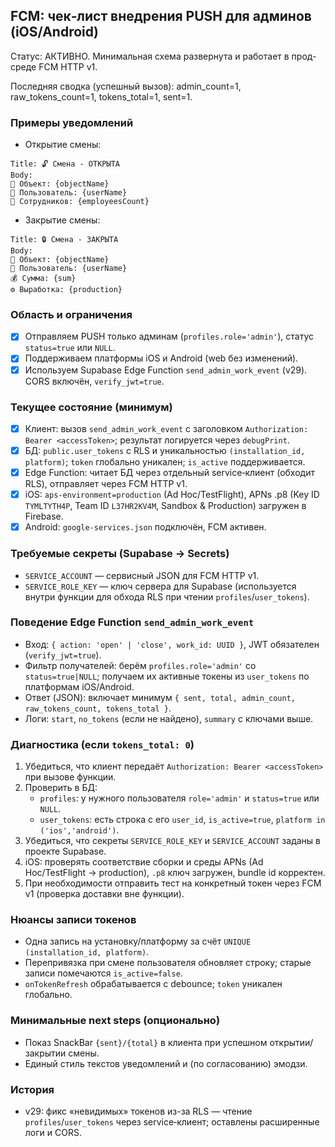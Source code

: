 ## FCM: чек‑лист внедрения PUSH для админов (iOS/Android)

Статус: АКТИВНО. Минимальная схема развернута и работает в прод-среде FCM HTTP v1.

Последняя сводка (успешный вызов): admin_count=1, raw_tokens_count=1, tokens_total=1, sent=1.

### Примеры уведомлений

- Открытие смены:
```text
Title: 🔓 Смена - ОТКРЫТА
Body:
📍 Объект: {objectName}
👤 Пользователь: {userName}
👥 Сотрудников: {employeesCount}
```

- Закрытие смены:
```text
Title: 🔒 Смена - ЗАКРЫТА
Body:
📍 Объект: {objectName}
👤 Пользователь: {userName}
💰 Сумма: {sum}
⚙️ Выработка: {production}
```

### Область и ограничения
- [x] Отправляем PUSH только админам (`profiles.role='admin'`), статус `status=true` или `NULL`.
- [x] Поддерживаем платформы iOS и Android (web без изменений).
- [x] Используем Supabase Edge Function `send_admin_work_event` (v29). CORS включён, `verify_jwt=true`.

### Текущее состояние (минимум)
- [x] Клиент: вызов `send_admin_work_event` с заголовком `Authorization: Bearer <accessToken>`; результат логируется через `debugPrint`.
- [x] БД: `public.user_tokens` с RLS и уникальностью `(installation_id, platform)`; `token` глобально уникален; `is_active` поддерживается.
- [x] Edge Function: читает БД через отдельный service‑клиент (обходит RLS), отправляет через FCM HTTP v1.
- [x] iOS: `aps-environment=production` (Ad Hoc/TestFlight), APNs .p8 (Key ID `TYMLTYTH4P`, Team ID `L37HR2KV4M`, Sandbox & Production) загружен в Firebase.
- [x] Android: `google-services.json` подключён, FCM активен.

### Требуемые секреты (Supabase → Secrets)
- `SERVICE_ACCOUNT` — сервисный JSON для FCM HTTP v1.
- `SERVICE_ROLE_KEY` — ключ сервера для Supabase (используется внутри функции для обхода RLS при чтении `profiles`/`user_tokens`).

### Поведение Edge Function `send_admin_work_event`
- Вход: `{ action: 'open' | 'close', work_id: UUID }`, JWT обязателен (`verify_jwt=true`).
- Фильтр получателей: берём `profiles.role='admin'` со `status=true|NULL`; получаем их активные токены из `user_tokens` по платформам iOS/Android.
- Ответ (JSON): включает минимум `{ sent, total, admin_count, raw_tokens_count, tokens_total }`.
- Логи: `start`, `no_tokens` (если не найдено), `summary` с ключами выше.

### Диагностика (если `tokens_total: 0`)
1) Убедиться, что клиент передаёт `Authorization: Bearer <accessToken>` при вызове функции.
2) Проверить в БД:
   - `profiles`: у нужного пользователя `role='admin'` и `status=true` или `NULL`.
   - `user_tokens`: есть строка с его `user_id`, `is_active=true`, `platform in ('ios','android')`.
3) Убедиться, что секреты `SERVICE_ROLE_KEY` и `SERVICE_ACCOUNT` заданы в проекте Supabase.
4) iOS: проверять соответствие сборки и среды APNs (Ad Hoc/TestFlight → production), `.p8` ключ загружен, bundle id корректен.
5) При необходимости отправить тест на конкретный токен через FCM v1 (проверка доставки вне функции).

### Нюансы записи токенов
- Одна запись на установку/платформу за счёт `UNIQUE (installation_id, platform)`.
- Перепривязка при смене пользователя обновляет строку; старые записи помечаются `is_active=false`.
- `onTokenRefresh` обрабатывается с debounce; `token` уникален глобально.

### Минимальные next steps (опционально)
- Показ SnackBar `{sent}/{total}` в клиента при успешном открытии/закрытии смены.
- Единый стиль текстов уведомлений и (по согласованию) эмодзи.

### История
- v29: фикс «невидимых» токенов из-за RLS — чтение `profiles`/`user_tokens` через service‑клиент; оставлены расширенные логи и CORS.
